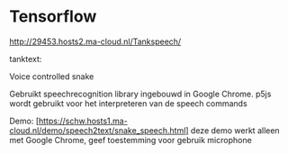# Tensorflow

http://29453.hosts2.ma-cloud.nl/Tankspeech/

   tanktext:

   Voice controlled snake

   Gebruikt speechrecognition library ingebouwd in Google Chrome. p5js wordt gebruikt voor het interpreteren van de speech commands
   
   Demo: [https://schw.hosts1.ma-cloud.nl/demo/speech2text/snake_speech.html]  deze demo werkt alleen met Google Chrome, geef toestemming voor gebruik microphone



